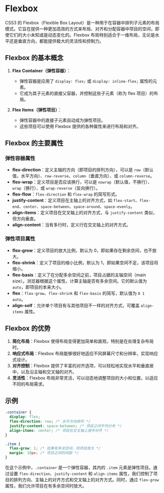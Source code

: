 # Flexbox

CSS3 的 Flexbox（Flexible Box Layout）是一种用于在容器中排列子元素的布局模式。它旨在提供一种更加高效的方式来布局、对齐和分配容器中项目的空间，即使它们的大小未知或是动态变化的。Flexbox 布局特别适合于一维布局，无论是水平还是垂直方向，都能提供极大的灵活性和控制力。

## Flexbox 的基本概念

1. **Flex Container（弹性容器）**：

   - 弹性容器是应用了 `display: flex;` 或 `display: inline-flex;` 属性的元素。
   - 它成为其子元素的直接父容器，并控制这些子元素（称为 flex 项目）的布局。

2. **Flex Items（弹性项目）**：
   - 弹性容器中的直接子元素自动成为弹性项目。
   - 这些项目可以使用 Flexbox 提供的各种属性来进行布局和对齐。

## Flexbox 的主要属性

### 弹性容器属性

- **flex-direction**：定义主轴的方向（即项目的排列方向），可以是 `row`（默认值，水平方向）、`row-reverse`、`column`（垂直方向）、或 `column-reverse`。
- **flex-wrap**：定义项目是否应该换行，可以是 `nowrap`（默认值，不换行）、`wrap`（换行）、或 `wrap-reverse`（反向换行）。
- **flex-flow**：`flex-direction` 和 `flex-wrap` 的简写形式。
- **justify-content**：定义项目在主轴上的对齐方式，如 `flex-start`、`flex-end`、`center`、`space-between`、`space-around`、`space-evenly`。
- **align-items**：定义项目在交叉轴上的对齐方式，与 `justify-content` 类似，但方向垂直。
- **align-content**：当有多行时，定义行在交叉轴上的对齐方式。

### 弹性项目属性

- **flex-grow**：定义项目的放大比例，默认为 0，即如果存在剩余空间，也不放大。
- **flex-shrink**：定义了项目的缩小比例，默认为 1，即如果空间不足，该项目将缩小。
- **flex-basis**：定义了在分配多余空间之前，项目占据的主轴空间（main size）。浏览器根据这个属性，计算主轴是否有多余空间。它的默认值为 `auto`，即项目的本来大小。
- **flex**：`flex-grow`、`flex-shrink` 和 `flex-basis` 的简写，默认值为 `0 1 auto`。
- **align-self**：允许单个项目有与其他项目不一样的对齐方式，可覆盖 `align-items` 属性。

## Flexbox 的优势

1. **简化布局**：Flexbox 使得布局变得更加简单和直观，特别是在处理复杂布局时。
2. **响应式布局**：Flexbox 布局能够很好地适应不同屏幕尺寸和分辨率，实现响应式设计。
3. **对齐控制**：Flexbox 提供了丰富的对齐选项，可以轻松地实现水平和垂直居中，以及沿主轴和交叉轴的对齐。
4. **灵活性**：Flexbox 布局非常灵活，可以动态地调整项目的大小和位置，以适应不同的布局需求。

## 示例

```css
.container {
  display: flex;
  flex-direction: row; /* 水平方向排列 */
  justify-content: space-between; /* 项目之间平均分布 */
  align-items: center; /* 项目在交叉轴上居中对齐 */
}

.item {
  flex-grow: 1; /* 如果有多余空间，则项目放大 */
  margin: 10px; /* 项目之间的间距 */
}
```

在这个示例中，`.container` 是一个弹性容器，其内的 `.item` 元素是弹性项目。通过设置 `flex-direction`、`justify-content` 和 `align-items` 属性，我们控制了项目的排列方向、主轴上的对齐方式和交叉轴上的对齐方式。同时，通过 `flex-grow` 属性，我们允许项目在有多余空间时放大。
